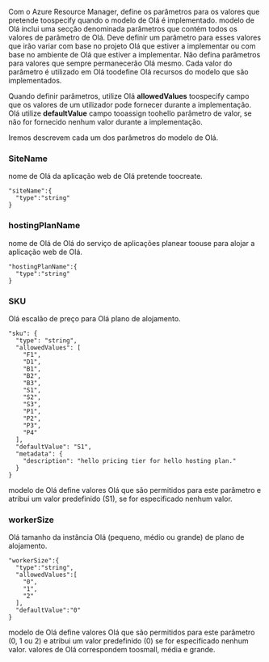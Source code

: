 Com o Azure Resource Manager, define os parâmetros para os valores que pretende toospecify quando o modelo de Olá é implementado. modelo de Olá inclui uma secção denominada parâmetros que contém todos os valores de parâmetro de Olá.
Deve definir um parâmetro para esses valores que irão variar com base no projeto Olá que estiver a implementar ou com base no ambiente de Olá que estiver a implementar. Não defina parâmetros para valores que sempre permanecerão Olá mesmo. Cada valor do parâmetro é utilizado em Olá toodefine Olá recursos do modelo que são implementados. 

Quando definir parâmetros, utilize Olá **allowedValues** toospecify campo que os valores de um utilizador pode fornecer durante a implementação. Olá utilize **defaultValue** campo tooassign toohello parâmetro de valor, se não for fornecido nenhum valor durante a implementação.

Iremos descrevem cada um dos parâmetros do modelo de Olá.

### <a name="sitename"></a>SiteName
nome de Olá da aplicação web de Olá pretende toocreate.

    "siteName":{
      "type":"string"
    }

### <a name="hostingplanname"></a>hostingPlanName
nome de Olá de Olá do serviço de aplicações planear toouse para alojar a aplicação web de Olá.

    "hostingPlanName":{
      "type":"string"
    }

### <a name="sku"></a>SKU
Olá escalão de preço para Olá plano de alojamento.

    "sku": {
      "type": "string",
      "allowedValues": [
        "F1",
        "D1",
        "B1",
        "B2",
        "B3",
        "S1",
        "S2",
        "S3",
        "P1",
        "P2",
        "P3",
        "P4"
      ],
      "defaultValue": "S1",
      "metadata": {
        "description": "hello pricing tier for hello hosting plan."
      }
    }

modelo de Olá define valores Olá que são permitidos para este parâmetro e atribui um valor predefinido (S1), se for especificado nenhum valor.

### <a name="workersize"></a>workerSize
Olá tamanho da instância Olá (pequeno, médio ou grande) de plano de alojamento.

    "workerSize":{
      "type":"string",
      "allowedValues":[
        "0",
        "1",
        "2"
      ],
      "defaultValue":"0"
    }

modelo de Olá define valores Olá que são permitidos para este parâmetro (0, 1 ou 2) e atribui um valor predefinido (0) se for especificado nenhum valor. valores de Olá correspondem toosmall, média e grande.

